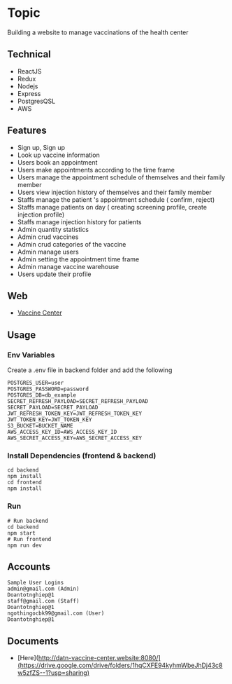 # Topic

Building a website to manage vaccinations of the health center

## Technical

- ReactJS
- Redux
- Nodejs
- Express
- PostgresQSL
- AWS

## Features

- Sign up, Sign up
- Look up vaccine information
- Users book an appointment
- Users make appointments according to the time frame
- Users manage the appointment schedule of themselves and their family member
- Users view injection history of themselves and their family member
- Staffs manage the patient 's appointment schedule ( confirm, reject)
- Staffs manage patients on day ( creating screening profile, create injection profile)
- Staffs manage injection history for patients
- Admin quantity statistics
- Admin crud vaccines
- Admin crud categories of the vaccine
- Admin manage users
- Admin setting the appointment time frame
- Admin manage vaccine warehouse
- Users update their profile

## Web
- [Vaccine Center](http://datn-vaccine-center.website:8080/)


## Usage

### Env Variables

Create a .env file in backend folder and add the following

```
POSTGRES_USER=user
POSTGRES_PASSWORD=password
POSTGRES_DB=db_example
SECRET_REFRESH_PAYLOAD=SECRET_REFRESH_PAYLOAD
SECRET_PAYLOAD=SECRET_PAYLOAD
JWT_REFRESH_TOKEN_KEY=JWT_REFRESH_TOKEN_KEY
JWT_TOKEN_KEY=JWT_TOKEN_KEY
S3_BUCKET=BUCKET_NAME
AWS_ACCESS_KEY_ID=AWS_ACCESS_KEY_ID
AWS_SECRET_ACCESS_KEY=AWS_SECRET_ACCESS_KEY
```

### Install Dependencies (frontend & backend)

```
cd backend
npm install
cd frontend
npm install
```

### Run

```
# Run backend
cd backend
npm start
# Run frontend
npm run dev
```

## Accounts

```
Sample User Logins
admin@gmail.com (Admin)
Doantotnghiep@1
staff@gmail.com (Staff)
Doantotnghiep@1
ngothingocbk99@gmail.com (User)
Doantotnghiep@1
```

## Documents
- [Here](http://datn-vaccine-center.website:8080/](https://drive.google.com/drive/folders/1hqCXFE94kyhmWbeJhDj43c8w5zfZS--1?usp=sharing)
